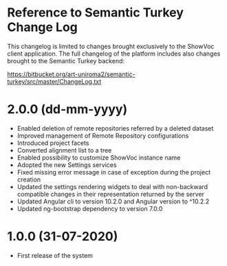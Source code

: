 # Reference to Semantic Turkey Change Log
This changelog is limited to changes brought exclusively to the ShowVoc client application.
The full changelog of the platform includes also changes brought to the Semantic Turkey backend:

https://bitbucket.org/art-uniroma2/semantic-turkey/src/master/ChangeLog.txt

# 2.0.0 (dd-mm-yyyy)
  * Enabled deletion of remote repositories referred by a deleted dataset
  * Improved management of Remote Repository configurations
  * Introduced project facets
  * Converted alignment list to a tree
  * Enabled possibility to customize ShowVoc instance name
  * Adopted the new Settings services
  * Fixed missing error message in case of exception during the project creation
  * Updated the settings rendering widgets to deal with non-backward compatible changes in their representation returned by the server
  * Updated Angular cli to version 10.2.0 and Angular version to ^10.2.2
  * Updated ng-bootstrap dependency to version 7.0.0

# 1.0.0 (31-07-2020)
  * First release of the system

